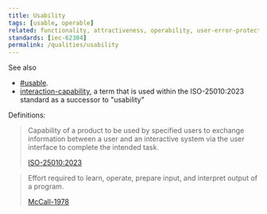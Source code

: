 ```yaml
---
title: Usability
tags: [usable, operable]
related: functionality, attractiveness, operability, user-error-protection, user-engagement, ease-of-use, inclusivity
standards: [iec-62304]
permalink: /qualities/usability
---
```



See also 

* [#usable](/tag-usable).
* [interaction-capability](/qualities/interaction-capability), a term that is used within the ISO-25010:2023 standard as a successor to "usability"


Definitions:

>Capability of a product to be used by specified users to exchange information between a user and an interactive system via the user interface to complete the intended task.
>
>[ISO-25010:2023](/references/#iso-25010-2023)


> Effort required to learn, operate, prepare input, and interpret output of a program.
>
> [McCall-1978](/references/#mccall)
